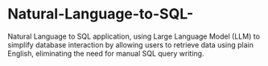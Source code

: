 # Natural-Language-to-SQL-
Natural Language to SQL application, using Large Language Model (LLM) to simplify database interaction by allowing users to retrieve data using plain English, eliminating the need for manual SQL query writing.
